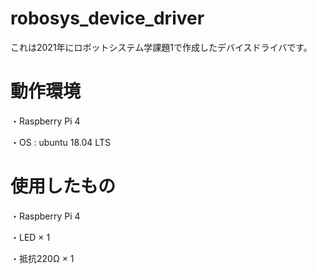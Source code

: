 # robosys_device_driver
これは2021年にロボットシステム学課題1で作成したデバイスドライバです。

# 動作環境
・Raspberry Pi 4

・OS : ubuntu 18.04 LTS

# 使用したもの
・Raspberry Pi 4

・LED × 1

・抵抗220Ω × 1
